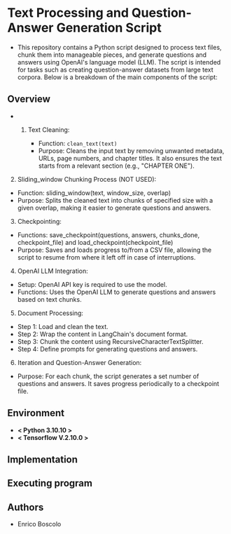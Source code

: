 # Text Processing and Question-Answer Generation Script

* This repository contains a Python script designed to process text files, chunk them into manageable pieces, and generate questions and answers using OpenAI's language model (LLM). The script is intended for tasks such as creating question-answer datasets from large text corpora. Below is a breakdown of the main components of the script:

## Overview
* 1. Text Cleaning:

      * Function: `clean_text(text)`
      * Purpose: Cleans the input text by removing unwanted metadata, URLs, page numbers, and chapter titles. It also ensures the text starts from a relevant section (e.g., "CHAPTER ONE").

2. Sliding_window Chunking Process (NOT USED):

* Function: sliding_window(text, window_size, overlap)
* Purpose: Splits the cleaned text into chunks of specified size with a given overlap, making it easier to generate questions and answers.

3. Checkpointing:

* Functions: save_checkpoint(questions, answers, chunks_done, checkpoint_file) and load_checkpoint(checkpoint_file)
* Purpose: Saves and loads progress to/from a CSV file, allowing the script to resume from where it left off in case of interruptions.

4. OpenAI LLM Integration:

* Setup: OpenAI API key is required to use the model.
* Functions: Uses the OpenAI LLM to generate questions and answers based on text chunks.

5. Document Processing:

* Step 1: Load and clean the text.
* Step 2: Wrap the content in LangChain's document format.
* Step 3: Chunk the content using RecursiveCharacterTextSplitter.
* Step 4: Define prompts for generating questions and answers.

6. Iteration and Question-Answer Generation:

* Purpose: For each chunk, the script generates a set number of questions and answers. It saves progress periodically to a checkpoint file.

## Environment
* **< Python 3.10.10 >**
* **< Tensorflow V.2.10.0 >**

## Implementation



## Executing program



## Authors

* Enrico Boscolo
